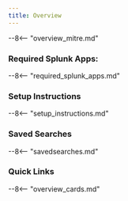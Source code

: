 ```yaml
---
title: Overview
---
```


--8<-- "overview_mitre.md"

### Required Splunk Apps:
--8<-- "required_splunk_apps.md"

### Setup Instructions
--8<-- "setup_instructions.md"

### Saved Searches
--8<-- "savedsearches.md"

### Quick Links

--8<-- "overview_cards.md"
